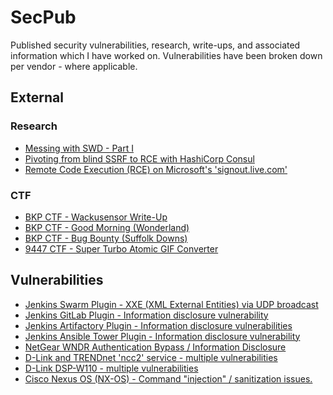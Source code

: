# SecPub

Published security vulnerabilities, research, write-ups, and associated
information which I have worked on. Vulnerabilities have been broken down
per vendor - where applicable.

## External

### Research

* [Messing with SWD - Part I](http://www.kernelpicnic.net/2018/12/29/Messing-with-SWD-Part-I.html)
* [Pivoting from blind SSRF to RCE with HashiCorp Consul](http://www.kernelpicnic.net/2017/05/29/Pivoting-from-blind-SSRF-to-RCE-with-Hashicorp-Consul.html)
* [Remote Code Execution (RCE) on Microsoft's 'signout.live.com'](http://www.kernelpicnic.net/2016/07/24/Microsoft-signout.live.com-Remote-Code-Execution-Write-Up.html)

### CTF

* [BKP CTF - Wackusensor Write-Up](http://www.kernelpicnic.net/2017/02/26/BKPCTF-Wackusensor-Write-Up.html)
* [BKP CTF - Good Morning (Wonderland)](http://www.kernelpicnic.net/2016/03/06/BKPCTF-Wonderland-Good-Morning-Write-Up.html)
* [BKP CTF - Bug Bounty (Suffolk Downs)](http://www.kernelpicnic.net/2016/03/06/BKPCTF-Suffolk-Downs-Bug-Bounty-Write-Up.html)
* [9447 CTF - Super Turbo Atomic GIF Converter](http://www.kernelpicnic.net/2015/11/29/9447CTF-Super-Turbo-Atomic-GIF-Converter-Write-Up.html)

## Vulnerabilities
* [Jenkins Swarm Plugin - XXE (XML External Entities) via UDP broadcast](./Vulnerabilities/Miscellaneous/jenkins-swarm-plugin/README.md)
* [Jenkins GitLab Plugin - Information disclosure vulnerability](./Vulnerabilities/Miscellaneous/jenkins-gitlab-plugin/README.md)
* [Jenkins Artifactory Plugin - Information disclosure vulnerabilities](./Vulnerabilities/Miscellaneous/jenkins-artifactory-plugin/README.md)
* [Jenkins Ansible Tower Plugin - Information disclosure vulnerability](./Vulnerabilities/Miscellaneous/jenkins-ansible-tower-plugin/README.md)
* [NetGear WNDR Authentication Bypass / Information Disclosure](./Vulnerabilities/NetGear/SOAPWNDR/README.md)
* [D-Link and TRENDnet 'ncc2' service - multiple vulnerabilities](./Vulnerabilities/Multivendor/ncc2/README.md)
* [D-Link DSP-W110 - multiple vulnerabilities](./Vulnerabilities/D-Link/DSP-W110/README.md)
* [Cisco Nexus OS (NX-OS) - Command "injection" / sanitization issues.](./Vulnerabilities/Cisco/NX-OS/README.md)
